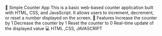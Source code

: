 🧮 Simple Counter App This is a basic web-based counter application built with HTML, CSS, and JavaScript. It allows users to increment, decrement, or reset a number displayed on the screen. 🔧 Features Increase the counter by 1 Decrease the counter by 1 Reset the counter to 0 Real-time update of the displayed value 💻 HTML ,CSS, JAVASCRIPT
